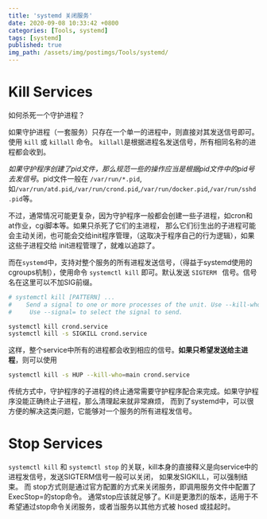 ```yaml
---
title: 'systemd 关闭服务'
date: 2020-09-08 10:33:42 +0800
categories: [Tools, systemd]
tags: [systemd]
published: true
img_path: /assets/img/postimgs/Tools/systemd/
---
```



# Kill Services

如何杀死一个守护进程？

如果守护进程（一套服务）只存在一个单一的进程中，则直接对其发送信号即可。使用 `kill` 或 `killall` 命令。
`killall`是根据进程名发送信号，所有相同名称的进程都会收到。

*如果守护程序创建了pid文件，那么规范一些的操作应当是根据pid文件中的pid号去发信号*。pid文件一般在 `/var/run/*.pid`,
如`/var/run/atd.pid`,`/var/run/crond.pid`,`/var/run/docker.pid`,`/var/run/sshd.pid`等。

不过，通常情况可能更复杂，因为守护程序一般都会创建一些子进程，如cron和at作业，cgi脚本等。如果只杀死了它们的主进程，
那么它们衍生出的子进程可能会主动关闭，也可能会交给init程序管理，（这取决于程序自己的行为逻辑），如果这些子进程交给
init进程管理了，就难以追踪了。

而在`systemd`中，支持对整个服务的所有进程发送信号，（得益于systemd使用的cgroups机制），使用命令
`systemctl kill` 即可。默认发送 `SIGTERM ` 信号。信号名在这里可以不加SIG前缀。
```bash
# systemctl kill [PATTERN] ...
#    Send a signal to one or more processes of the unit. Use --kill-who= to select which process to kill. 
#     Use --signal= to select the signal to send.

systemctl kill crond.service
systemctl kill -s SIGKILL crond.service
```

这样，整个service中所有的进程都会收到相应的信号。**如果只希望发送给主进程**，则可以使用

```bash
systemctl kill -s HUP --kill-who=main crond.service
```

传统方式中，守护程序的子进程的终止通常需要守护程序配合来完成。如果守护程序没能正确终止子进程，那么清理起来就非常麻烦，
而到了systemd中，可以很方便的解决这类问题，它能够对一个服务的所有进程发信号。


# Stop Services

`systemctl kill` 和 `systemctl stop` 的关联，kill本身的直接释义是向service中的进程发信号，发送SIGTERM信号一般可以关闭，
如果发SIGKILL，可以强制结束。 而 stop方式则是通过官方配置的方式来关闭服务，即调用服务文件中配置了ExecStop=的stop命令。
通常stop应该就足够了。Kill是更激烈的版本，适用于不希望通过stop命令关闭服务，或者当服务以其他方式被 hosed 或挂起时。


